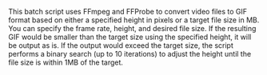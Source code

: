 This batch script uses FFmpeg and FFProbe to convert video files to GIF format based on either a specified height in pixels or a target file size in MB.
You can specify the frame rate, height, and desired file size.
If the resulting GIF would be smaller than the target size using the specified height, it will be output as is.
If the output would exceed the target size, the script performs a binary search (up to 10 iterations) to adjust the height until the file size is within 1MB of the target.
